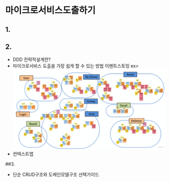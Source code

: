 # 마이크로서비스도출하기
## 1.

## 2.
- DDD 전략적설계란?
- 마이크로서비스 도출을 가장 쉽게 할 수 있는 방법 이벤트스토밍
    ex>  ![bc](/img/bc.png)  
- 컨텍스트맵

##3.
- 단순 CRUD구조와 도메인모델구조 선택가이드


